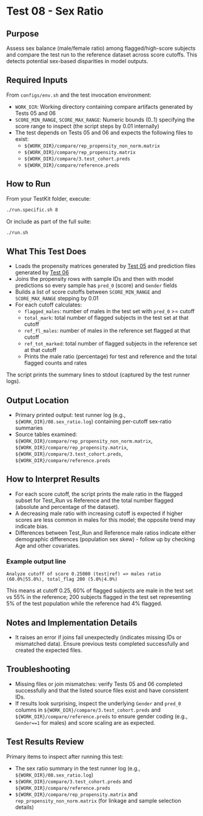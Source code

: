 # Test 08 - Sex Ratio

## Purpose

Assess sex balance (male/female ratio) among flagged/high-score subjects and compare the test run to the reference dataset across score cutoffs. This detects potential sex-based disparities in model outputs.

## Required Inputs
From `configs/env.sh` and the test invocation environment:

- `WORK_DIR`: Working directory containing compare artifacts generated by Tests 05 and 06
- `SCORE_MIN_RANGE`, `SCORE_MAX_RANGE`: Numeric bounds (0..1) specifying the score range to inspect (the script steps by 0.01 internally)
- The test depends on Tests 05 and 06 and expects the following files to exist:
    - `${WORK_DIR}/compare/rep_propensity_non_norm.matrix`
    - `${WORK_DIR}/compare/rep_propensity.matrix`
    - `${WORK_DIR}/compare/3.test_cohort.preds`
    - `${WORK_DIR}/compare/reference.preds`

## How to Run
From your TestKit folder, execute:
```bash
./run.specific.sh 8
```
Or include as part of the full suite:
```bash
./run.sh
```

## What This Test Does

- Loads the propensity matrices generated by [Test 05](Test%2005%20-%20Compare%20Repository%20with%20Reference%20Matrix.md) and prediction files generated by [Test 06](Test%2006%20-%20Compare%20Score%20Distribution.md)
- Joins the propensity rows with sample IDs and then with model predictions so every sample has `pred_0` (score) and `Gender` fields
- Builds a list of score cutoffs between `SCORE_MIN_RANGE` and `SCORE_MAX_RANGE` stepping by 0.01
- For each cutoff calculates:
    - `flagged_males`: number of males in the test set with `pred_0` >= cutoff
    - `total_mark`: total number of flagged subjects in the test set at that cutoff
    - `ref_fl_males`: number of males in the reference set flagged at that cutoff
    - `ref_tot_marked`: total number of flagged subjects in the reference set at that cutoff
    - Prints the male ratio (percentage) for test and reference and the total flagged counts and rates

The script prints the summary lines to stdout (captured by the test runner logs).

## Output Location

- Primary printed output: test runner log (e.g., `${WORK_DIR}/08.sex_ratio.log`) containing per-cutoff sex-ratio summaries
- Source tables examined: `${WORK_DIR}/compare/rep_propensity_non_norm.matrix`, `${WORK_DIR}/compare/rep_propensity.matrix`, `${WORK_DIR}/compare/3.test_cohort.preds`, `${WORK_DIR}/compare/reference.preds`

## How to Interpret Results

- For each score cutoff, the script prints the male ratio in the flagged subset for Test_Run vs Reference and the total number flagged (absolute and percentage of the dataset).
- A decreasing male ratio with increasing cutoff is expected if higher scores are less common in males for this model; the opposite trend may indicate bias.
- Differences between Test_Run and Reference male ratios indicate either demographic differences (population sex skew) - follow up by checking Age and other covariates.

### Example output line

```text
Analyze cutoff of score 0.25000 (test|ref) => males ratio (60.0%|55.0%), total_flag 200 (5.0%|4.0%)
```

This means at cutoff 0.25, 60% of flagged subjects are male in the test set vs 55% in the reference; 200 subjects flagged in the test set representing 5% of the test population while the reference had 4% flagged.

## Notes and Implementation Details

- It raises an error if joins fail unexpectedly (indicates missing IDs or mismatched data). Ensure previous tests completed successfully and created the expected files.

## Troubleshooting

- Missing files or join mismatches: verify Tests 05 and 06 completed successfully and that the listed source files exist and have consistent IDs.
- If results look surprising, inspect the underlying `Gender` and `pred_0` columns in `${WORK_DIR}/compare/3.test_cohort.preds` and `${WORK_DIR}/compare/reference.preds` to ensure gender coding (e.g., `Gender==1` for males) and score scaling are as expected.

## Test Results Review

Primary items to inspect after running this test:

- The sex ratio summary in the test runner log (e.g., `${WORK_DIR}/08.sex_ratio.log`)
- `${WORK_DIR}/compare/3.test_cohort.preds` and `${WORK_DIR}/compare/reference.preds` 
- `${WORK_DIR}/compare/rep_propensity.matrix` and `rep_propensity_non_norm.matrix` (for linkage and sample selection details)